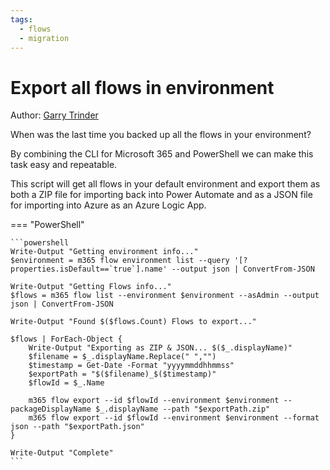 ```yaml
---
tags:  
  - flows
  - migration
---
```


# Export all flows in environment

Author: [Garry Trinder](https://garrytrinder.github.io/2021/01/export-all-flows-from-environment-cli-microsoft365)

When was the last time you backed up all the flows in your environment?

By combining the CLI for Microsoft 365 and PowerShell we can make this task easy and repeatable.

This script will get all flows in your default environment and export them as both a ZIP file for importing back into Power Automate and as a JSON file for importing into Azure as an Azure Logic App.

=== "PowerShell"

    ```powershell
    Write-Output "Getting environment info..."
    $environment = m365 flow environment list --query '[?properties.isDefault==`true`].name' --output json | ConvertFrom-JSON

    Write-Output "Getting Flows info..."
    $flows = m365 flow list --environment $environment --asAdmin --output json | ConvertFrom-JSON

    Write-Output "Found $($flows.Count) Flows to export..."

    $flows | ForEach-Object {
        Write-Output "Exporting as ZIP & JSON... $($_.displayName)"
        $filename = $_.displayName.Replace(" ","")
        $timestamp = Get-Date -Format "yyyymmddhhmmss"
        $exportPath = "$($filename)_$($timestamp)"
        $flowId = $_.Name
        
        m365 flow export --id $flowId --environment $environment --packageDisplayName $_.displayName --path "$exportPath.zip"
        m365 flow export --id $flowId --environment $environment --format json --path "$exportPath.json"
    }

    Write-Output "Complete"
    ```
